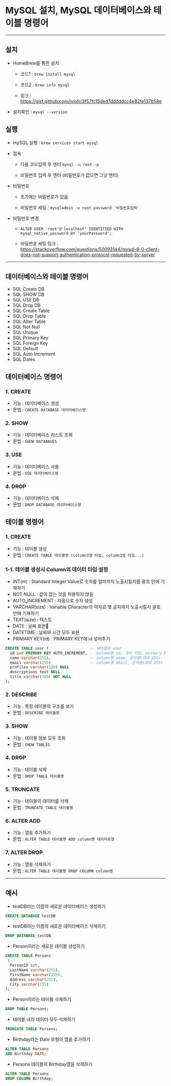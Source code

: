 # MySQL 설치, MySQL 데이터베이스와 테이블 명령어

***

## 설치

- HomeBrew를 통한 설치

  - 코드1 : ```brew install mysql```

  - 코드2 : ```brew info mysql```

  - 링크 : https://gist.github.com/nrollr/3f57fc15ded7dddddcc4e82fe137b58e

- 설치확인 : ```mysql --version```

## 실행

- mySQL 실행 : ```brew services start mysql```

- 접속

  - 다음 코드입력 후 엔터 ```mysql -u root -p```

  - 비밀번호 입력 후 엔터 (비밀번호가 없으면 그냥 엔터)

- 비밀번호

  - 초기에는 비밀번호가 없음

  - 비밀번호 세팅 : ```mysqladmin -u root password '비밀번호입력'```


- 비밀번호 변경

  - ```ALTER USER 'root'@'localhost' IDENTIFIED WITH mysql_native_password BY 'yourPassword';```

  - 비밀번호 세팅 링크 : https://stackoverflow.com/questions/50093144/mysql-8-0-client-does-not-support-authentication-protocol-requested-by-server

***

## 데이터베이스와 테이블 명령어
- SQL Create DB
- SQL SHOW DB
- SQL USE DB
- SQL Drop DB
- SQL Create Table
- SQL Drop Table
- SQL Alter Table
- SQL Not Null
- SQL Unique
- SQL Primary Key
- SQL Foreign Key
- SQL Default
- SQL Auto Increment
- SQL Dates


## 데이터베이스 명령어

### 1. CREATE 
- 기능 : 데이터베이스 생성
- 문법 : ```CREATE DATABASE 데이터베이스명```

### 2. SHOW
- 기능 : 데이터베이스 리스트 조회
- 문법 : ```SHOW DATABASES```

### 3. USE
- 기능 : 데이터베이스 사용
- 문법 : ```USE 데이터베이스명```

### 4. DROP
- 기능 : 데이터베이스 삭제
- 문법 : ```DROP DATABASE 데이터베이스명```


## 테이블 명령어

### 1. CREATE
- 기능 : 테이블 생성
- 문법 : ```CREATE TABLE 테이블명 (column1명 타입, column2명 타입...)```

### 1-1. 테이블 생성시 Column의 데이터 타입 설정
- INT(m) : Standard Integer Value로 숫자를 얼마까지 노출시킬지를 괄호 안에 기재하기
- NOT NULL : 값이 없는 것을 허용하지 않음
- AUTO_INCREMENT : 자동으로 숫자 생성
- VARCHAR(size) : Variable Character의 약자로 몇 글자까지 노출시킬지 괄호 안에 기재하기
- TEXT(size) : 텍스트
- DATE : 날짜 표현
- DATETIME : 날짜와 시간 모두 표현
- PRIMARY KEY(id) : PRIMARY KEY에 id 넣어주기

```sql
CREATE TABLE user (                  -- 테이블명 user
  id int PRIMARY KEY AUTO_INCREMENT, -- column명 id, 숫자 타입, primary key, 자동 생성됨
  name varchar(255),                 -- column명 name, 문자열(최대 255)
  email varchar(255)                 -- column명 email, 문자열(최대 255)
  profiles varchar(100) NULL
  descriptions text NULL
  title varchar(100) NOT NULL
);
```

### 2. DESCRIBE
- 기능 : 특정 테이블의 구조를 보기
- 문법 : ```DESCRIBE 테이블명```

### 3. SHOW
- 기능 : 테이블 정보 모두 조회
- 문법 : ```SHOW TABLES```

### 4. DROP
- 기능 : 테이블 삭제
- 문법 : ```DROP TABLE 테이블명```

### 5. TRUNCATE
- 기능 : 테이블의 데이터를 삭제
- 문법 : ```TRUNCATE TABLE 테이블명```

### 6. ALTER ADD
- 기능 : 열을 추가하기
- 문법 : ```ALTER TABLE 테이블명 ADD column명 데이터유형```

### 7. ALTER DROP
- 기능 : 열을 삭제하기
- 문법 : ```ALTER TABLE 테이블명 DROP COLUMN column명```

***

## 예시

- testDB라는 이름의 새로운 데이터베이스 생성하기
```sql
CREATE DATABASE testDB
```

- testDB라는 이름의 새로운 데이터베이스 삭제하기
```sql
DROP DATABASE testDB
```

- Person이라는 새로운 테이블 생성하기

```sql
CREATE TABLE Persons
 (
  PersonID int,
  LastName varchar(255),
  FirstName varchar(255),
  Address varchar(255),
  City varchar(255) 
);
```

- Person이라는 테이블 삭제하기
```sql
DROP TABLE Persons;
```

- 테이블 내의 데이터 모두 삭제하기
```sql
TRUNCATE TABLE Persons;
```

- Birthday라는 Date 유형의 열을 추가하기
```sql
ALTER TABLE Persons
ADD Birthday DATE;
```

- Persons 테이블의 Birthday열을 삭제하기
```sql
ALTER TABLE Persons
DROP COLUMN Birthday;
```
